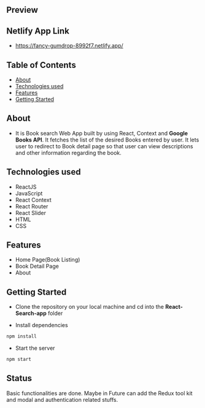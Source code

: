## Preview

## Netlify App Link

- https://fancy-gumdrop-8992f7.netlify.app/

## Table of Contents

- [About](#about)
- [Technologies used](#technologies-used)
- [Features](#features)
- [Getting Started](#getting-started)

## About

- It is Book search Web App built by using React, Context and **Google Books API**. It fetches the list of the desired Books entered by user. It lets user to redirect to Book detail page so that user can view descriptions and other information regarding the book.

## Technologies used

- ReactJS
- JavaScript
- React Context
- React Router
- React Slider
- HTML
- CSS

## Features

<ul>
  <li>Home Page(Book Listing)</li>
  <li>Book Detail Page</li>
  <li>About</li>
</ul>

## Getting Started

- Clone the repository on your local machine and cd into the **React-Search-app** folder

- Install dependencies

```sh
npm install
```

- Start the server

```sh
npm start
```

## Status

Basic functionalities are done. Maybe in Future can add the Redux tool kit and modal and authentication related stuffs.
